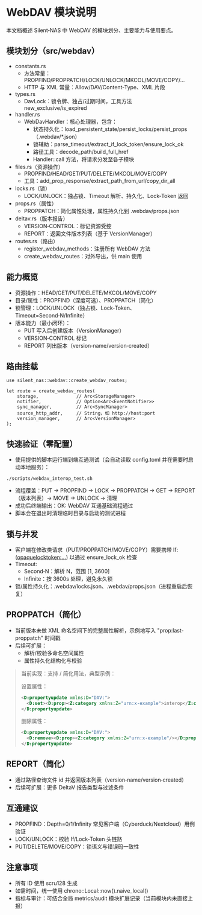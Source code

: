 # WebDAV 模块说明

本文档概述 Silent‑NAS 中 WebDAV 的模块划分、主要能力与使用要点。

## 模块划分（src/webdav）
- constants.rs
  - 方法常量：PROPFIND/PROPPATCH/LOCK/UNLOCK/MKCOL/MOVE/COPY/…
  - HTTP 与 XML 常量：Allow/DAV/Content‑Type、XML 片段
- types.rs
  - DavLock：锁令牌、独占/过期时间，工具方法 new_exclusive/is_expired
- handler.rs
  - WebDavHandler：核心处理器，包含：
    - 状态持久化：load_persistent_state/persist_locks/persist_props（.webdav/*.json）
    - 锁辅助：parse_timeout/extract_if_lock_token/ensure_lock_ok
    - 路径工具：decode_path/build_full_href
    - Handler::call 方法，将请求分发至各子模块
- files.rs（资源操作）
  - PROPFIND/HEAD/GET/PUT/DELETE/MKCOL/MOVE/COPY
  - 工具：add_prop_response/extract_path_from_url/copy_dir_all
- locks.rs（锁）
  - LOCK/UNLOCK：独占锁、Timeout 解析、持久化、Lock‑Token 返回
- props.rs（属性）
  - PROPPATCH：简化属性处理，属性持久化到 .webdav/props.json
- deltav.rs（版本报告）
  - VERSION‑CONTROL：标记资源受控
  - REPORT：返回文件版本列表（基于 VersionManager）
- routes.rs（路由）
  - register_webdav_methods：注册所有 WebDAV 方法
  - create_webdav_routes：对外导出，供 main 使用

## 能力概览
- 资源操作：HEAD/GET/PUT/DELETE/MKCOL/MOVE/COPY
- 目录/属性：PROPFIND（深度可选）、PROPPATCH（简化）
- 锁管理：LOCK/UNLOCK（独占锁、Lock‑Token、Timeout=Second‑N/Infinite）
- 版本能力（最小闭环）：
  - PUT 写入后创建版本（VersionManager）
  - VERSION‑CONTROL 标记
  - REPORT 列出版本（version‑name/version‑created）

## 路由挂载
```
use silent_nas::webdav::create_webdav_routes;

let route = create_webdav_routes(
    storage,              // Arc<StorageManager>
    notifier,             // Option<Arc<EventNotifier>>
    sync_manager,         // Arc<SyncManager>
    source_http_addr,     // String，如 http://host:port
    version_manager,      // Arc<VersionManager>
);
```

## 快速验证（零配置）
- 使用提供的脚本运行端到端互通测试（会自动读取 config.toml 并在需要时启动本地服务）：

```
./scripts/webdav_interop_test.sh
```

- 流程覆盖：PUT → PROPFIND → LOCK → PROPPATCH → GET → REPORT（版本列表）→ MOVE → UNLOCK → 清理
- 成功后终端输出：OK: WebDAV 互通基础流程通过
- 脚本会在退出时清理临时目录与启动的测试进程

## 锁与并发
- 客户端在修改类请求（PUT/PROPPATCH/MOVE/COPY）需要携带 If: (<opaquelocktoken:…>) 以通过 ensure_lock_ok 检查
- Timeout:
  - Second‑N：解析 N，范围 [1, 3600]
  - Infinite：按 3600s 处理，避免永久锁
- 锁/属性持久化：.webdav/locks.json、.webdav/props.json（进程重启后恢复）

## PROPPATCH（简化）
- 当前版本未做 XML 命名空间下的完整属性解析，示例地写入 "prop:last-proppatch" 时间戳
- 后续可扩展：
  - 解析/校验多命名空间属性
  - 属性持久化结构化与校验

> 当前实现：支持 <set>/<remove> 简化用法，典型示例：
>
> 设置属性：
> ```xml
> <D:propertyupdate xmlns:D="DAV:">
>   <D:set><D:prop><Z:category xmlns:Z="urn:x-example">interop</Z:category></D:prop></D:set>
> </D:propertyupdate>
> ```
> 删除属性：
> ```xml
> <D:propertyupdate xmlns:D="DAV:">
>   <D:remove><D:prop><Z:category xmlns:Z="urn:x-example"/></D:prop></D:remove>
> </D:propertyupdate>
> ```

## REPORT（简化）
- 通过路径查询文件 id 并返回版本列表（version‑name/version‑created）
- 后续可扩展：更多 DeltaV 报告类型与过滤条件

## 互通建议
- PROPFIND：Depth=0/1/Infinity 常见客户端（Cyberduck/Nextcloud）用例验证
- LOCK/UNLOCK：校验 If/Lock‑Token 头链路
- PUT/DELETE/MOVE/COPY：锁语义与错误码一致性

## 注意事项
- 所有 ID 使用 scru128 生成
- 如需时间，统一使用 chrono::Local::now().naive_local()
- 指标与审计：可结合全局 metrics/audit 模块扩展记录（当前模块内未直接上报）
